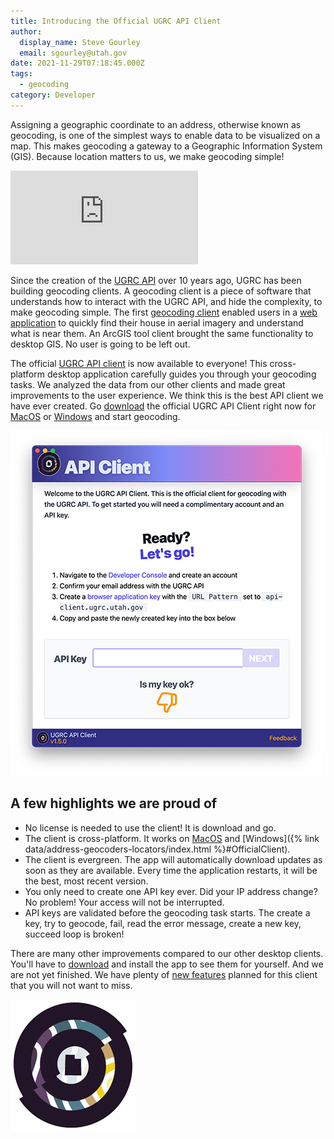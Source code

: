 ```yaml
---
title: Introducing the Official UGRC API Client
author:
  display_name: Steve Gourley
  email: sgourley@utah.gov
date: 2021-11-29T07:18:45.000Z
tags:
  - geocoding
category: Developer
---
```


Assigning a geographic coordinate to an address, otherwise known as geocoding, is one of the simplest ways to enable data to be visualized on a map. This makes geocoding a gateway to a Geographic Information System (GIS). Because location matters to us, we make geocoding simple!

<iframe class="aspect-video mx-auto w-full max-w-4xl rounded-lg border-2 border-black shadow-xl" src="https://www.youtube.com/embed/BSmQ_9E0cVE?si=U6h0yKUKnIQUBRQp" title="YouTube video player" frameborder="0" allow="accelerometer; autoplay; clipboard-write; encrypted-media; gyroscope; picture-in-picture; web-share" allowfullscreen></iframe>

Since the creation of the [UGRC API](https://api.mapserv.utah.gov) over 10 years ago, UGRC has been building geocoding clients. A geocoding client is a piece of software that understands how to interact with the UGRC API, and hide the complexity, to make geocoding simple. The first [geocoding client](https://github.com/agrc/kitchen-sink/tree/main/packages/dartboard) enabled users in a [web application](https://atlas.utah.gov) to quickly find their house in aerial imagery and understand what is near them. An ArcGIS tool client brought the same functionality to desktop GIS. No user is going to be left out.

The official [UGRC API client](https://github.com/agrc/api-client) is now available to everyone! This cross-platform desktop application carefully guides you through your geocoding tasks. We analyzed the data from our other clients and made great improvements to the user experience. We think this is the best API client we have ever created. Go [download](https://github.com/agrc/api-client/releases) the official UGRC API Client right now for [MacOS](/products/sgid/address) or [Windows](/products/sgid/address) and start geocoding.

![first screen](../../images/pillar-blog/2021-11-29-introducing-the-official-ugrc-api-client/client.png)

## A few highlights we are proud of

- No license is needed to use the client! It is download and go.
- The client is cross-platform. It works on [MacOS](/products/sgid/address) and [Windows]({% link data/address-geocoders-locators/index.html %}#OfficialClient).
- The client is evergreen. The app will automatically download updates as soon as they are available. Every time the application restarts, it will be the best, most recent version.
- You only need to create one API key ever. Did your IP address change? No problem! Your access will not be interrupted.
- API keys are validated before the geocoding task starts. The create a key, try to geocode, fail, read the error message, create a new key, succeed loop is broken!

There are many other improvements compared to our other desktop clients. You'll have to [download](https://github.com/agrc/api-client/releases) and install the app to see them for yourself. And we are not yet finished. We have plenty of [new features](https://github.com/agrc/api-client/issues) planned for this client that you will not want to miss.

![UGRC API Logo](../../images/pillar-blog/2021-11-29-introducing-the-official-ugrc-api-client/web_api_logo.png)
